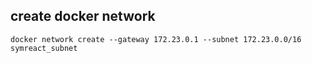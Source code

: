 ## create docker network
``docker network create --gateway 172.23.0.1 --subnet 172.23.0.0/16 symreact_subnet``
